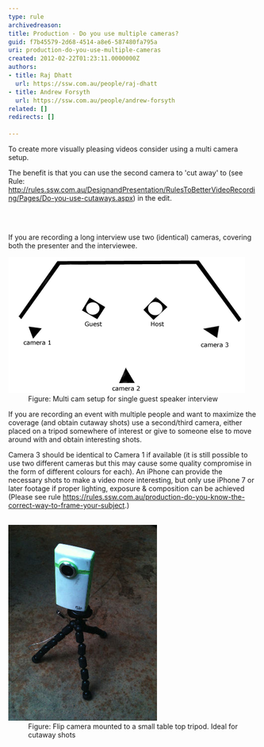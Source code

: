 ```yaml
---
type: rule
archivedreason: 
title: Production - Do you use multiple cameras?
guid: f7b45579-2d68-4514-a8e6-587480fa795a
uri: production-do-you-use-multiple-cameras
created: 2012-02-22T01:23:11.0000000Z
authors:
- title: Raj Dhatt
  url: https://ssw.com.au/people/raj-dhatt
- title: Andrew Forsyth
  url: https://ssw.com.au/people/andrew-forsyth
related: []
redirects: []

---
```



<p>To create more visually pleasing videos consider using a multi camera setup.<br></p>
<p>The benefit is that you can use the second camera to 'cut away' to (see Rule: <a href="/Pages/Do-you-use-cutaways.aspx">http://rules.ssw.com.au/DesignandPresentation/RulesToBetterVideoRecording/Pages/Do-you-use-cutaways.aspx</a>) in the edit.</p>
<br><excerpt class='endintro'></excerpt><br>
<p>​If you are recording a long interview use two (identical) cameras, covering both the presenter and the interviewee.</p><dl class="image"><dt><img class="ssw-rteStyle-ImageArea" alt="3cam_basic_setup.gif" src="3cam_basic_setup.gif" /></dt><dd>Figure: Multi cam setup for single guest speaker interview</dd></dl><p class="ssw15-rteElement-P">​If you are recording an event with multiple people and want to maximize the coverage (and obtain cutaway shots) use a second/third camera, either placed on a tripod somewhere of interest or give to someone else to move around with and obtain interesting shots.</p><div><p class="ssw15-rteElement-P">Camera 3 should be identical to Camera 1 if available (it is still possible to use two different cameras but this may cause some quality compromise in the form of different colours for each). An iPhone can provide the necessary shots to make a video more interesting, but only use iPhone 7 or later footage if proper lighting, exposure & composition can be achieved (Please see rule 
   <a href="/_layouts/15/FIXUPREDIRECT.ASPX?WebId=3dfc0e07-e23a-4cbb-aac2-e778b71166a2&TermSetId=07da3ddf-0924-4cd2-a6d4-a4809ae20160&TermId=21a35c4d-e815-42a2-b69c-14206aa7e968">https://rules.ssw.com.au/production-do-you-know-the-correct-way-to-frame-your-subject</a>.)​<br>​<br></p><dl class="image"><dt>
      <img class="ssw-rteStyle-ImageArea" alt="flipcamontripod.jpg" src="flipcamontripod.jpg" />
   </dt><dd>Figure: Flip camera mounted to a small table top tripod. Ideal for cutaway shots</dd></dl></div>



